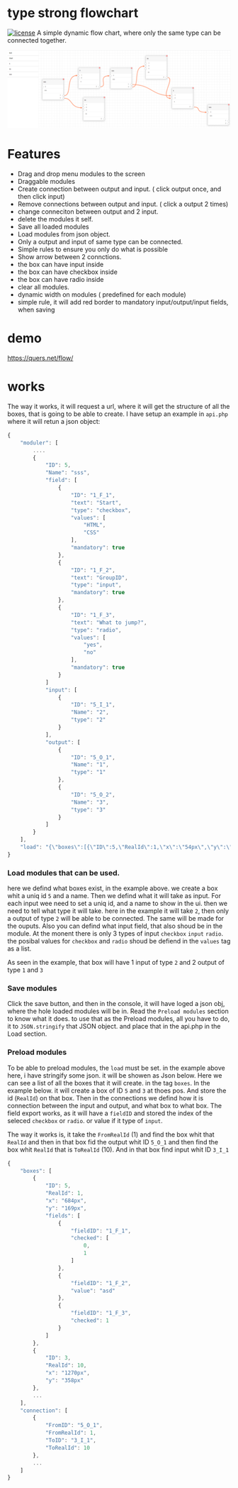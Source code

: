 # type strong flowchart

[![license](https://img.shields.io/badge/license-MIT-blue.svg)](LICENSE-MIT)
A simple dynamic flow chart, where only the same type can be connected together.

[![ex-010](images/demo.png)](https://github.com/quer/flow-chart-type-strong)

# Features
 * Drag and drop menu modules to the screen
 * Draggable modules
 * Create connection between output and input. ( click output once, and then click input)
 * Remove connections between output and input. ( click a output 2 times)
 * change conneciton between output and 2 input.
 * delete the modules it self.
 * Save all loaded modules
 * Load modules from json object.
 * Only a output and input of same type can be connected.
 * Simple rules to ensure you only do what is possible
 * Show arrow between 2 connctions.
 * the box can have input inside
 * the box can have checkbox inside
 * the box can have radio inside
 * clear all modules.
 * dynamic width on modules ( predefined for each module)
 * simple rule, it will add red border to mandatory input/output/input fields, when saving

# demo
https://quers.net/flow/

# works
The way it works, it will request a url, where it will get the structure of all the boxes, that is going to be able to create. 
I have setup an example in `api.php` where it will retun a json object: 

```js
{
    "moduler": [
        ....
        {
            "ID": 5,
            "Name": "sss",
            "field": [
                {
                    "ID": "1_F_1",
                    "text": "Start",
                    "type": "checkbox",
                    "values": [
                        "HTML",
                        "CSS"
                    ],
                    "mandatory": true
                },
                {
                    "ID": "1_F_2",
                    "text": "GroupID",
                    "type": "input",
                    "mandatory": true
                },
                {
                    "ID": "1_F_3",
                    "text": "What to jump?",
                    "type": "radio",
                    "values": [
                        "yes",
                        "no"
                    ],
                    "mandatory": true
                }
            ]
            "input": [
                {
                    "ID": "5_I_1",
                    "Name": "2",
                    "type": "2"
                }
            ],
            "output": [
                {
                    "ID": "5_O_1",
                    "Name": "1",
                    "type": "1"
                },
                {
                    "ID": "5_O_2",
                    "Name": "3",
                    "type": "3"
                }
            ]
        }
    ],
    "load": "{\"boxes\":[{\"ID\":5,\"RealId\":1,\"x\":\"54px\",\"y\":\"69px\"},{\"ID\":4,\"RealId\":5,\"x\":\"342px\",\"y\":\"71px\"},{\"ID\":3,\"RealId\":10,\"x\":\"626px\",\"y\":\"78px\"},{\"ID\":5,\"RealId\":14,\"x\":\"912px\",\"y\":\"84px\"},{\"ID\":5,\"RealId\":18,\"x\":\"408px\",\"y\":\"445px\"},{\"ID\":4,\"RealId\":22,\"x\":\"851px\",\"y\":\"491px\"},{\"ID\":3,\"RealId\":27,\"x\":\"35px\",\"y\":\"456px\"}],\"connection\":[{\"FromID\":\"5_O_1\",\"FromRealId\":1,\"ToID\":\"4_I_1\",\"ToRealId\":5},{\"FromID\":\"4_O_1\",\"FromRealId\":5,\"ToID\":\"3_I_2\",\"ToRealId\":10},{\"FromID\":\"3_O_1\",\"FromRealId\":10,\"ToID\":\"5_I_1\",\"ToRealId\":14},{\"FromID\":\"5_O_1\",\"FromRealId\":18,\"ToID\":\"3_I_1\",\"ToRealId\":27},{\"FromID\":\"5_O_2\",\"FromRealId\":18,\"ToID\":\"4_I_2\",\"ToRealId\":22},{\"FromID\":\"4_O_1\",\"FromRealId\":22,\"ToID\":\"5_I_1\",\"ToRealId\":18},{\"FromID\":\"3_O_1\",\"FromRealId\":27,\"ToID\":\"5_I_1\",\"ToRealId\":1}]}"
}
```
### Load modules that can be used. 
here we defind what boxes exist, in the example above. we create a box whit a uniq id `5` and a name. 
Then we defind what it will take as input. For each input wee need to set a uniq id, and a name to show in the ui. then we need to tell what type it will take. here in the example it will take `2`, then only a output of type `2` will be able to be connected.
The same will be made for the ouputs.
Also you can defind what input field, that also shoud be in the module. At the monent there is only 3 types of input `checkbox` `input` `radio`. the posibal values for `checkbox` and `radio` shoud be defiend in the `values` tag as a list. 

As seen in the example, that box will have 1 input of type `2` and 2 output of type `1` and `3`

### Save modules
Click the save button, and then in the console, it will have loged a json obj, where the hole loaded modules will be in. 
Read the `Preload modules` section to know what it does. 
to use that as the Preload modules, all you have to do, it to `JSON.stringify` that JSON object. and place that in the api.php in the Load section.


### Preload modules
To be able to preload modules, the `load` must be set. in the example above here, i have stringify some json. it will be showen as Json below. 
Here we can see a list of all the boxes that it will create. in the tag `boxes`. In the example below. it will create a box of ID `5` and `3` at thoes pos. And store the id (`RealId`) on that box.
Then in the connections we defind how it is connection between the input and output, and what box to what box.
The field export works, as it will have a `fieldID` and stored the index of the seleced `checkbox` or `radio`. or value if it type of `input`.

The way it works is, it take the `FromRealId` (1) and find the box whit that `RealId` and then in that box fid the output whit ID `5_O_1` and then find the box whit `RealId` that is `ToRealId` (10). And in that box find input whit ID `3_I_1`

```js
{
    "boxes": [
        {
            "ID": 5,
            "RealId": 1,
            "x": "684px",
            "y": "169px",
            "fields": [
                {
                    "fieldID": "1_F_1",
                    "checked": [
                        0,
                        1
                    ]
                },
                {
                    "fieldID": "1_F_2",
                    "value": "asd"
                },
                {
                    "fieldID": "1_F_3",
                    "checked": 1
                }
            ]
        },
        {
            "ID": 3,
            "RealId": 10,
            "x": "1270px",
            "y": "358px"
        },
        ...
    ],
    "connection": [
        {
            "FromID": "5_O_1",
            "FromRealId": 1,
            "ToID": "3_I_1",
            "ToRealId": 10
        },
        ...
    ]
}
```

